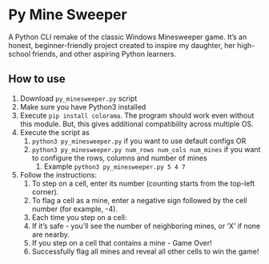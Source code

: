 # Py Mine Sweeper
A Python CLI remake of the classic Windows Minesweeper game.
It’s an honest, beginner-friendly project created to inspire my daughter,
her high-school friends, and other aspiring Python learners.

## How to use
1. Download `py_minesweeper.py` script
1. Make sure you have Python3 installed
1. Execute `pip install colorama`. The program should work even without this module. But, this gives additional compatibility across multiple OS.
1. Execute the script as
   1. `python3 py_minesweeper.py` if you want to use default configs  OR
   1. `python3 py_minesweeper.py num_rows num_cols num_mines` if you want to configure the rows, columns and number of mines
      1. Example `python3 py_minesweeper.py 5 4 7`
1. Follow the instructions:
   1. To step on a cell, enter its number (counting starts from the top-left corner).
   1. To flag a cell as a mine, enter a negative sign followed by the cell number (for example, -4).
   1.	Each time you step on a cell:
      1. If it’s safe - you’ll see the number of neighboring mines, or ‘X’ if none are nearby.
   	1.	If you step on a cell that contains a mine - Game Over!
   1. Successfully flag all mines and reveal all other cells to win the game! 
   
